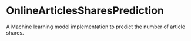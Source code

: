 # OnlineArticlesSharesPrediction
A Machine learning model implementation to predict the number of article shares.
